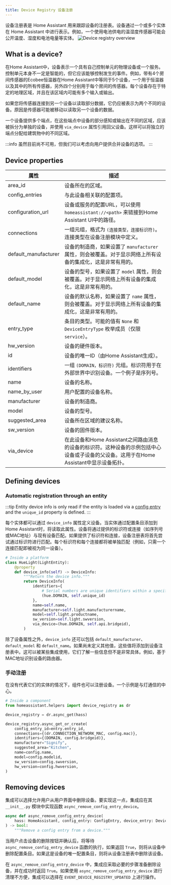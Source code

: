 ```yaml
---
title: Device Registry 设备注册
---
```


设备注册表是 Home Assistant 用来跟踪设备的注册表。设备通过一个或多个实体在 Home Assistant 中进行表示。例如，一个使用电池供电的温湿度传感器可能会公开温度、湿度和电池电量等实体。
<img class='invertDark'
  src='/img/en/device_registry/overview.png'
  alt='Device registry overview'
/>

## What is a device?

在Home Assistant中，设备表示一个具有自己控制单元的物理设备或一个服务。控制单元本身不一定是智能的，但它应该能够控制发生的事件。例如，带有4个房间传感器的Ecobee恒温器在Home Assistant中等同于5个设备，一个用于恒温器以及其中的所有传感器，另外四个分别用于每个房间的传感器。每个设备存在于特定的地理区域，并且在该区域内可能有多个输入或输出。

如果您将传感器连接到另一个设备以读取部分数据，它仍应被表示为两个不同的设备。原因是传感器可能被移动以读取另一个设备的数据。

一个设备提供多个端点，在这些端点中设备的部分感知或输出在不同的区域，应该被拆分为单独的设备，并使用 `via_device` 属性引用回父设备。这样可以将独立的端点分配给建筑物中的不同区域。

:::info
虽然目前尚不可用，但我们可以考虑向用户提供合并设备的选项。
:::

## Device properties

| 属性                     | 描述                                                                                                                                                                                                                                      |
| ---------------------- | ---------------------------------------------------------------------------------------------------------------------------------------------------------------------------------------------------------------------------------------- |
| area_id                | 设备所在的区域。                                                                                                                                                                                                                         |
| config_entries         | 与此设备相关联的配置项。                                                                                                                                                                                                              |
| configuration_url      | 设备或服务的配置URL，可以使用 `homeassistant://<path>` 来链接到Home Assistant UI中的路径。                                                                                                                                                      |
| connections            | 一组元组，格式为 `(连接类型，连接标识符)`。连接类型在设备注册模块中定义。                                                                                                                                                                      |
| default_manufacturer   | 设备的制造商，如果设置了 `manufacturer` 属性，则会被覆盖。对于显示网络上所有设备的集成化，这是非常有用的。                                                                                                                                                   |
| default_model          | 设备的型号，如果设置了 `model` 属性，则会被覆盖。对于显示网络上所有设备的集成化，这是非常有用的。                                                                                                                                                      |
| default_name           | 设备的默认名称，如果设置了 `name` 属性，则会被覆盖。对于显示网络上所有设备的集成化，这是非常有用的。                                                                                                                                                         |
| entry_type             | 条目的类型。可能的值有 `None` 和 `DeviceEntryType` 枚举成员（仅限 `service`）。                                                                                                                                                                |
| hw_version             | 设备的硬件版本。                                                                                                                                                                                                                          |
| id                     | 设备的唯一ID（由Home Assistant生成）。                                                                                                                                                                                                      |
| identifiers            | 一组 `(DOMAIN，标识符)` 元组。标识符用于在外部世界中识别设备。一个例子是序列号。                                                                                                                                                                    |
| name                   | 设备的名称。                                                                                                                                                                                                                              |
| name_by_user           | 用户配置的设备名称。                                                                                                                                                                                                                      |
| manufacturer           | 设备的制造商。                                                                                                                                                                                                                            |
| model                  | 设备的型号。                                                                                                                                                                                                                              |
| suggested_area         | 设备所在区域的建议名称。                                                                                                                                                                                                                  |
| sw_version             | 设备的固件版本。                                                                                                                                                                                                                          |
| via_device             | 在此设备和Home Assistant之间路由消息的设备的标识符。这种设备的示例包括中心设备或子设备的父设备。这用于在Home Assistant中显示设备拓扑。                                                                                                                                             |

## Defining devices

### Automatic registration through an entity
:::tip
Entity device info is only read if the entity is loaded via a [config entry](config_entries_index.md) and the `unique_id` property is defined.
:::

每个实体都可以通过 `device_info` 属性定义设备。当实体通过配置条目添加到Home Assistant时，将读取此属性。设备将通过提供的标识符或连接（如序列号或MAC地址）与现有设备匹配。如果提供了标识符和连接，设备注册表将首先尝试通过标识符进行匹配。每个标识符和每个连接都将被单独匹配（例如，只需一个连接匹配即被视为同一设备）。

```python
# Inside a platform
class HueLight(LightEntity):
    @property
    def device_info(self) -> DeviceInfo:
        """Return the device info."""
        return DeviceInfo(
            identifiers={
                # Serial numbers are unique identifiers within a specific domain
                (hue.DOMAIN, self.unique_id)
            },
            name=self.name,
            manufacturer=self.light.manufacturername,
            model=self.light.productname,
            sw_version=self.light.swversion,
            via_device=(hue.DOMAIN, self.api.bridgeid),
        )
```

除了设备属性之外，`device_info` 还可以包括 `default_manufacturer`、`default_model` 和 `default_name`。如果尚未定义其他值，这些值将添加到设备注册表中。这可以被某些集成使用，它们了解一些信息但不是非常具体。例如，基于MAC地址识别设备的路由器。

### 手动注册

在没有代表它们的实体的情况下，组件也可以注册设备。一个示例是与灯通信的中心。


```python
# Inside a component
from homeassistant.helpers import device_registry as dr

device_registry = dr.async_get(hass)

device_registry.async_get_or_create(
    config_entry_id=entry.entry_id,
    connections={(dr.CONNECTION_NETWORK_MAC, config.mac)},
    identifiers={(DOMAIN, config.bridgeid)},
    manufacturer="Signify",
    suggested_area="Kitchen",
    name=config.name,
    model=config.modelid,
    sw_version=config.swversion,
    hw_version=config.hwversion,
)
```

## Removing devices

集成可以选择允许用户从用户界面中删除设备。要实现这一点，集成应在其 `__init__.py` 模块中实现函数 `async_remove_config_entry_device`。

```py
async def async_remove_config_entry_device(
    hass: HomeAssistant, config_entry: ConfigEntry, device_entry: DeviceEntry
) -> bool:
    """Remove a config entry from a device."""
```

当用户点击设备的删除按钮并确认后，将等待 `async_remove_config_entry_device` 函数的执行，如果返回 `True`，则将从设备中删除配置条目。如果这是设备的唯一配置条目，则将从设备注册表中删除该设备。

在 `async_remove_config_entry_device` 中，集成应采取必要的步骤准备删除设备，并在成功时返回 `True`。如果使用 `async_remove_config_entry_device` 进行清理不方便，集成可以选择在 `EVENT_DEVICE_REGISTRY_UPDATED` 上进行操作。
